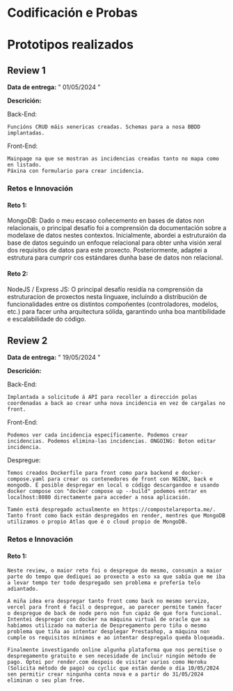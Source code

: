 # Codificación e Probas

# Prototipos realizados

## Review 1

**Data de entrega:** " 01/05/2024 "

**Descrición:**

Back-End:

    Funcións CRUD máis xenericas creadas. Schemas para a nosa BBDD implantadas.

Front-End:

    Mainpage na que se mostran as incidencias creadas tanto no mapa como en listado.
    Páxina con formulario para crear incidencia.

### Retos e Innovación

#### Reto 1:

MongoDB: Dado o meu escaso coñecemento en bases de datos non relacionais, o principal desafío foi a comprensión da documentación sobre a modelaxe de datos nestes contextos. Inicialmente, abordei a estruturaión da base de datos seguindo un enfoque relacional para obter unha visión xeral dos requisitos de datos para este proxecto. Posteriormente, adaptei a estrutura para cumprir cos estándares dunha base de datos non relacional.

#### Reto 2:

NodeJS / Express JS: O principal desafío residía na comprensión da estruturacíon de proxectos nesta linguaxe, incluíndo a distribución de funcionalidades entre os distintos compoñentes (controladores, modelos, etc.) para facer unha arquitectura sólida, garantindo unha boa mantibilidade e escalabilidade do código.

## Review 2

**Data de entrega:** " 19/05/2024 "

**Descrición:**

Back-End:

    Implantada a solicitude á API para recoller a dirección polas coordenadas a back ao crear unha nova incidencia en vez de cargalas no front.

Front-End:

    Podemos ver cada incidencia específicamente. Podemos crear incidencias. Podemos elimina-las incidencias. ONGOING: Boton editar incidencia.

Despregue:

    Temos creados Dockerfile para front como para backend e docker-compose.yaml para crear os contenedores de front con NGINX, back e mongodb. É posible despregar en local o código descargandoo e usando docker compose con "docker compose up --build" podemos entrar en localhost:8080 directamente para acceder a nosa aplicación.

    Tamén está despregado actualmente en https://compostelareporta.me/. Tanto front como back están despregados en render, mentres que MongoDB utilizamos o propio Atlas que é o cloud propio de MongoDB.

### Retos e Innovación

#### Reto 1:

    Neste review, o maior reto foi o despregue do mesmo, consumin a maior parte do tempo que dediquei ao proxecto a esto xa que sabía que me iba a levar tempo ter todo despregado sen problema e prefería telo adiantado.

    A miña idea era despregar tanto front como back no mesmo servizo, vercel para front é facil o despregue, ao parecer permite tamén facer o despregue de back de node pero non fun capáz de que fora funcional. Intentei despregar con docker na máquina virtual de oracle que xa habíamos utilizado na materia de Despregamento pero tiña o mesmo problema que tiña ao intentar desplegar Prestashop, a máquina non cumple os requisitos mínimos e ao intentar despregalo queda bloqueada.

    Finalmente investigando online algunha plataforma que nos permitise o despregamento gratuito e sen necesidade de incluir ningún método de pago. Optei por render.com despois de visitar varios como Heroku (Solicita método de pago) ou cyclic que están dende o día 10/05/2024 sen permitir crear ningunha conta nova e a partir do 31/05/2024 eliminan o seu plan free.
